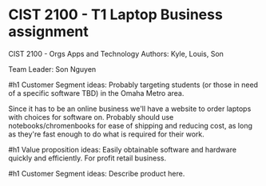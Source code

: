 # CIST 2100 - T1 Laptop Business assignment
CIST 2100 - Orgs Apps and Technology
Authors: Kyle, Louis, Son

Team Leader: Son Nguyen

#h1 Customer Segment ideas:
Probably targeting students (or those in need of a specific software TBD) in the Omaha Metro area.

Since it has to be an online business we'll have a website to order laptops with choices for software on.
Probably should use notebooks/chromenbooks for ease of shipping and reducing cost, as long as they're fast enough to do what is required for their work.

#h1 Value proposition ideas:
Easily obtainable software and hardware quickly and efficiently. For profit retail business.

#h1 Customer Segment ideas:
Describe product here.
